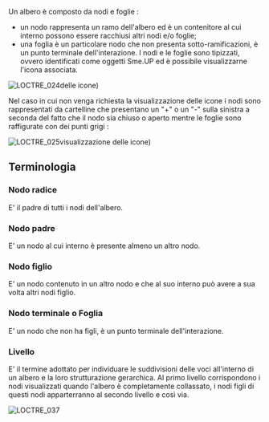 
Un albero è composto da nodi e foglie : 
- un nodo rappresenta un ramo dell'albero ed è un contenitore al cui interno possono essere racchiusi altri nodi e/o foglie;
- una foglia è un particolare nodo che non presenta sotto-ramificazioni, è un punto terminale dell'interazione.
I nodi e le foglie sono tipizzati, ovvero identificati come oggetti Sme.UP ed è possibile visualizzarne l'icona associata.

![LOCTRE_024](http://localhost:3000/immagini/MBDOC_OPE-LOCTRE_02/LOCTRE_024.png)delle icone)



Nel caso in cui non venga richiesta la visualizzazione delle icone i nodi sono rappresentati da cartelline che presentano un "+" o un "-" sulla sinistra a seconda del fatto che il nodo sia chiuso o aperto mentre le foglie sono raffigurate con dei punti grigi : 

![LOCTRE_025](http://localhost:3000/immagini/MBDOC_OPE-LOCTRE_02/LOCTRE_025.png)visualizzazione delle icone)

## Terminologia

### Nodo radice

E' il padre di tutti i nodi dell'albero.

### Nodo padre

E' un nodo al cui interno è presente almeno un altro nodo.

### Nodo figlio

E' un nodo contenuto in un altro nodo e che al suo interno può avere a sua volta altri nodi figlio.

### Nodo terminale o Foglia

E' un nodo che non ha figli, è un punto terminale dell'interazione.

### Livello

E' il termine adottato per individuare le suddivisioni delle voci all'interno di un albero e la loro strutturazione gerarchica. Al primo livello corrispondono i nodi visualizzati quando l'albero è completamente collassato, i nodi figli di questi nodi apparterranno al secondo livello e così via.

![LOCTRE_037](http://localhost:3000/immagini/MBDOC_OPE-LOCTRE_02/LOCTRE_037.png)